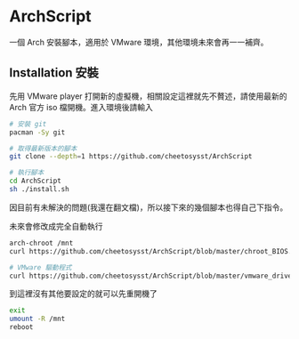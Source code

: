 # ArchScript
一個 Arch 安裝腳本，適用於 VMware 環境，其他環境未來會再一一補齊。

## Installation 安裝
先用 VMware player 打開新的虛擬機，相關設定這裡就先不贅述，請使用最新的 Arch 官方 iso 檔開機。進入環境後請輸入

```sh
# 安裝 git
pacman -Sy git

# 取得最新版本的腳本
git clone --depth=1 https://github.com/cheetosysst/ArchScript

# 執行腳本
cd ArchScript
sh ./install.sh
```

因目前有未解決的問題(我還在翻文檔)，所以接下來的幾個腳本也得自己下指令。

未來會修改成完全自動執行

```sh
arch-chroot /mnt 
curl https://github.com/cheetosysst/ArchScript/blob/master/chroot_BIOS.sh | sh

# VMware 驅動程式
curl https://github.com/cheetosysst/ArchScript/blob/master/vmware_driver.sh | sh
```

到這裡沒有其他要設定的就可以先重開機了
```sh
exit
umount -R /mnt
reboot
```